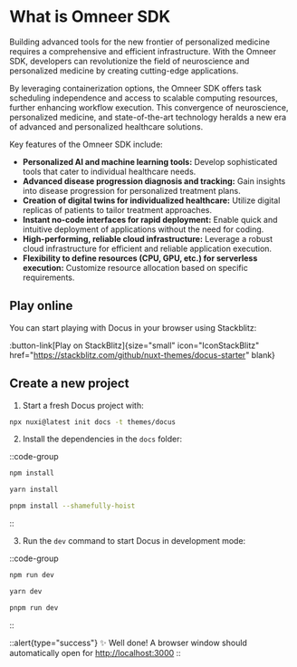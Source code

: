 # What is Omneer SDK

Building advanced tools for the new frontier of personalized medicine requires a comprehensive and efficient infrastructure. With the Omneer SDK, developers can revolutionize the field of neuroscience and personalized medicine by creating cutting-edge applications. 

By leveraging containerization options, the Omneer SDK offers task scheduling independence and access to scalable computing resources, further enhancing workflow execution. This convergence of neuroscience, personalized medicine, and state-of-the-art technology heralds a new era of advanced and personalized healthcare solutions.

Key features of the Omneer SDK include:
- **Personalized AI and machine learning tools:** Develop sophisticated tools that cater to individual healthcare needs.
- **Advanced disease progression diagnosis and tracking:** Gain insights into disease progression for personalized treatment plans.
- **Creation of digital twins for individualized healthcare:** Utilize digital replicas of patients to tailor treatment approaches.
- **Instant no-code interfaces for rapid deployment:** Enable quick and intuitive deployment of applications without the need for coding.
- **High-performing, reliable cloud infrastructure:** Leverage a robust cloud infrastructure for efficient and reliable application execution.
- **Flexibility to define resources (CPU, GPU, etc.) for serverless execution:** Customize resource allocation based on specific requirements.

## Play online

You can start playing with Docus in your browser using Stackblitz:

:button-link[Play on StackBlitz]{size="small" icon="IconStackBlitz" href="https://stackblitz.com/github/nuxt-themes/docus-starter" blank}

## Create a new project

1. Start a fresh Docus project with:

```bash [npx]
npx nuxi@latest init docs -t themes/docus
```

2. Install the dependencies in the `docs` folder:

::code-group

  ```bash [npm]
  npm install
  ```

  ```bash [yarn]
  yarn install
  ```

  ```bash [pnpm]
  pnpm install --shamefully-hoist
  ```

::

3. Run the `dev` command to start Docus in development mode:

::code-group

```bash [npm]
npm run dev
```

```bash [yarn]
yarn dev
```

```bash [pnpm]
pnpm run dev
```

::

::alert{type="success"}
✨ Well done! A browser window should automatically open for <http://localhost:3000>
::
